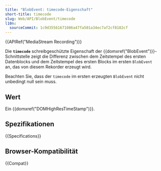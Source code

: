 ```yaml
---
title: "BlobEvent: timecode-Eigenschaft"
short-title: timecode
slug: Web/API/BlobEvent/timecode
l10n:
  sourceCommit: 1c9d35561671086a47fa501a34ec7af2cf8182cf
---
```


{{APIRef("MediaStream Recording")}}

Die **`timecode`** schreibgeschützte Eigenschaft der {{domxref("BlobEvent")}}-Schnittstelle zeigt die Differenz zwischen dem Zeitstempel des ersten Datenblocks und dem Zeitstempel des ersten Blocks im ersten `BlobEvent` an, das von diesem Rekorder erzeugt wird.

Beachten Sie, dass der `timecode` im ersten erzeugten `BlobEvent` nicht unbedingt null sein muss.

## Wert

Ein {{domxref("DOMHighResTimeStamp")}}.

## Spezifikationen

{{Specifications}}

## Browser-Kompatibilität

{{Compat}}
